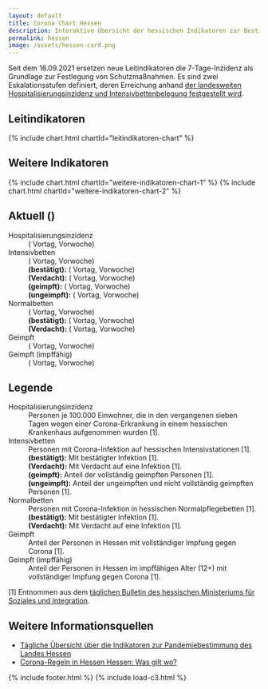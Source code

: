 ```yaml
---
layout: default
title: Corona Chart Hessen
description: Interaktive Übersicht der hessischen Indikatoren zur Bestimmung des Pandemiegeschehens.
permalink: hessen
image: /assets/hessen-card.png
---
```


Seit dem 16.09.2021 ersetzen neue Leitindikatoren die 7-Tage-Inzidenz als Grundlage zur Festlegung von Schutzmaßnahmen.
Es sind zwei Eskalationsstufen definiert, deren Erreichung anhand <a href="https://soziales.hessen.de/gesundheit/corona-in-hessen/hospitalisierungsinzidenz-und-intensivbettenbelegung-ruecken-in-den-mittelpunkt">der landesweiten Hospitalisierungsinzidenz und Intensivbettenbelegung festgestellt wird</a>.

## Leitindikatoren

{% include chart.html chartId="leitindikatoren-chart" %}

## Weitere Indikatoren

{% include chart.html chartId="weitere-indikatoren-chart-1" %}
{% include chart.html chartId="weitere-indikatoren-chart-2" %}

## Aktuell (<span id="current-date"></span>)

<dl>
	<dt>Hospitalisierungsinzidenz</dt>
	<dd><span id="current-hospitalisierungsinzidenz"></span> (<span id="day-change-hospitalisierungsinzidenz"></span> Vortag, <span id="week-change-hospitalisierungsinzidenz"></span> Vorwoche)</dd>
	<dt>Intensivbetten</dt>
	<dd><span id="current-intensivbetten"></span> (<span id="day-change-intensivbetten"></span> Vortag, <span id="week-change-intensivbetten"></span> Vorwoche)<br />
        <b>(bestätigt):</b> <span id="current-intensivbetten-confirmed"></span> (<span id="day-change-intensivbetten-confirmed"></span> Vortag, <span id="week-change-intensivbetten-confirmed"></span> Vorwoche)<br />
        <b>(Verdacht):</b> <span id="current-intensivbetten-suspicion"></span> (<span id="day-change-intensivbetten-suspicion"></span> Vortag, <span id="week-change-intensivbetten-suspicion"></span> Vorwoche)<br />
        <b>(geimpft):</b> <span id="current-intensivbetten-immunized"></span> (<span id="day-change-intensivbetten-immunized"></span> Vortag, <span id="week-change-intensivbetten-immunized"></span> Vorwoche)<br />
        <b>(ungeimpft):</b> <span id="current-intensivbetten-not-immunized"></span> (<span id="day-change-intensivbetten-not-immunized"></span> Vortag, <span id="week-change-intensivbetten-not-immunized"></span> Vorwoche)
    </dd>
	<dt>Normalbetten</dt>
	<dd><span id="current-normalbetten"></span> (<span id="day-change-normalbetten"></span> Vortag, <span id="week-change-normalbetten"></span> Vorwoche)<br />
        <b>(bestätigt):</b> <span id="current-normalbetten-confirmed"></span> (<span id="day-change-normalbetten-confirmed"></span> Vortag, <span id="week-change-normalbetten-confirmed"></span> Vorwoche)<br />
        <b>(Verdacht):</b> <span id="current-normalbetten-suspicion"></span> (<span id="day-change-normalbetten-suspicion"></span> Vortag, <span id="week-change-normalbetten-suspicion"></span> Vorwoche)
    </dd>
	<dt>Geimpft</dt>
	<dd><span id="current-immunized"></span> (<span id="day-change-immunized"></span> Vortag, <span id="week-change-immunized"></span> Vorwoche)</dd>
	<dt>Geimpft (impffähig)</dt>
	<dd><span id="current-immunized-approved"></span> (<span id="day-change-immunized-approved"></span> Vortag, <span id="week-change-immunized-approved"></span> Vorwoche)</dd>
</dl>

## Legende


<dl>
	<dt>Hospitalisierungsinzidenz</dt>
	<dd>Personen je 100.000 Einwohner, die in den vergangenen sieben Tagen wegen einer Corona-Erkrankung in einem hessischen Krankenhaus aufgenommen wurden [1].</dd>
	<dt>Intensivbetten</dt>
	<dd>Personen mit Corona-Infektion auf hessischen Intensivstationen [1].<br />
	    <b>(bestätigt):</b>	Mit bestätigter Infektion [1].<br />
        <b>(Verdacht):</b> Mit Verdacht auf eine Infektion [1].<br />
        <b>(geimpft):</b> Anteil der vollständig geimpften Personen [1].<br />
        <b>(ungeimpft):</b> Anteil der ungeimpften und nicht vollständig geimpften Personen [1].
    </dd>
	<dt>Normalbetten</dt>
	<dd>Personen mit Corona-Infektion in hessischen Normalpflegebetten [1].<br />
	    <b>(bestätigt):</b>	Mit bestätigter Infektion [1].<br />
        <b>(Verdacht):</b> Mit Verdacht auf eine Infektion [1].
    </dd>
    <dt>Geimpft</dt>
    <dd>Anteil der Personen in Hessen mit vollständiger Impfung gegen Corona [1].</dd>
    <dt>Geimpft (impffähig)</dt>
    <dd>Anteil der Personen in Hessen im impffähigen Alter (12+) mit vollständiger Impfung gegen Corona [1].</dd>
</dl>

[1] Entnommen aus dem [täglichen Bulletin des hessischen Ministeriums für Soziales und Integration](https://soziales.hessen.de/gesundheit/corona-in-hessen/taegliche-uebersicht-ueber-die-indikatoren-zur-pandemiebestimmung).

## Weitere Informationsquellen

* [Tägliche Übersicht über die Indikatoren zur Pandemiebestimmung des Landes Hessen](https://soziales.hessen.de/gesundheit/corona-in-hessen/taegliche-uebersicht-ueber-die-indikatoren-zur-pandemiebestimmung)
* [Corona-Regeln in Hessen Hessen: Was gilt wo?](https://soziales.hessen.de/sites/default/files/media/hessen.de_land/corona-regeln_in_hessen1609_final2.pdf)

{% include footer.html %}
{% include load-c3.html %}

<script type="text/javascript">
	const leitindikatorenChart = c3.generate({
	    bindto: '#leitindikatoren-chart',
	    size: {
			height: 400,
	    },
	    data: {
	    	x: 'date',
	    	xFormat: '%d.%m.%Y',
	    	columns: [],
	    	axes: {
	    		'Intensivbetten': 'y2',
	    		'Intensivbetten (bestätigt)': 'y2',
	    		'Intensivbetten (Verdacht)': 'y2',
	    	},
		    types: {
		    	'Intensivbetten (bestätigt)': 'bar',
		    	'Intensivbetten (Verdacht)': 'bar',
		    },
		    colors: {
		    	// https://learnui.design/tools/data-color-picker.html#palette
		    	'Hospitalisierungsinzidenz': '#003f5c',
		    	'Intensivbetten': '#ffa600',
		    	'Intensivbetten (bestätigt)': '#bc5090',
		    	'Intensivbetten (Verdacht)': '#FDA',
			},
            groups: [
                ['Intensivbetten (Verdacht)', 'Intensivbetten (bestätigt)'],
            ],
            order: null,
	    },
	    axis: {
	        x: {
	            type: 'timeseries',
	            tick: {
	                format: '%d.%m.%y',
                    fit: true,
                    culling: {
                        max: window.innerWidth > 500 ? 8 : 5
                    }
	            }
		    },
            y: {
                min: 0,
                max: 16,
                padding: { top: 20, bottom: 0 }
            },
	        y2: {
                min: 0,
                max: 400,
                padding: { top: 20, bottom: 0 },
	            show: true
	        }
   		},
        grid: {
            y: {
                lines: [
                    {value: 8, text: 'Stufe 1', axis: 'y', position: 'start'},
                    {value: 200, text: 'Stufe 1', axis: 'y2', position: 'end'},
                    {value: 15, text: 'Stufe 2', axis: 'y', position: 'start'},
                    {value: 400, text: 'Stufe 2', axis: 'y2', position: 'end'},
                ]
            }
        },
	    subchart: {
	        show: false
	    },
	    tooltip: {
	    	format: {
	    		title: function (d) { return d.toLocaleDateString('de-DE', { weekday: 'long', year: 'numeric', month: 'long', day: 'numeric' }); }
	    	}
	    },
	    zoom: {
	        enabled: true
	    }
	});

	const weitereIndikatorenChart1 = c3.generate({
	    bindto: '#weitere-indikatoren-chart-1',
	    size: {
			height: 300,
	    },
	    data: {
	    	x: 'date',
	    	xFormat: '%d.%m.%Y',
	    	columns: [],
		    types: {
		    	'Normalbetten (bestätigt)': 'bar',
		    	'Normalbetten (Verdacht)': 'bar',
		    },
		    colors: {
		    	// https://learnui.design/tools/data-color-picker.html#palette
		    	'Normalbetten': '#ffa600',
		    	'Normalbetten (bestätigt)': '#bc5090',
		    	'Normalbetten (Verdacht)': '#FDA',
			},
            groups: [
                ['Normalbetten (Verdacht)', 'Normalbetten (bestätigt)'],
            ],
            order: null,
	    },
	    axis: {
	        x: {
	            type: 'timeseries',
	            tick: {
	                format: '%d.%m.%y',
                    fit: true,
                    culling: {
                        max: window.innerWidth > 500 ? 8 : 5
                    }
	            }
		    },
            y: {
                min: 0,
                padding: { top: 20, bottom: 0 }
            },
   		},
	    subchart: {
	        show: false
	    },
	    tooltip: {
	    	format: {
	    		title: function (d) { return d.toLocaleDateString('de-DE', { weekday: 'long', year: 'numeric', month: 'long', day: 'numeric' }); }
	    	}
	    },
	    zoom: {
	        enabled: true
	    }
    });

	const weitereIndikatorenChart2 = c3.generate({
	    bindto: '#weitere-indikatoren-chart-2',
	    size: {
			height: 300,
	    },
	    data: {
	    	x: 'date',
	    	xFormat: '%d.%m.%Y',
	    	columns: [],
		    colors: {
		    	// https://learnui.design/tools/data-color-picker.html#palette
		    	'Geimpft': '#bc5090',
		    	'Geimpft (impffähig)': '#003f5c',
		    	'Intensivbetten (geimpft)': '#ffa600',
		    	'Intensivbetten (ungeimpft)': '#FDA',
			},
		    types: {
		    	'Intensivbetten (geimpft)': 'bar',
		    	'Intensivbetten (ungeimpft)': 'bar',
		    },
            groups: [
                ['Intensivbetten (geimpft)', 'Intensivbetten (ungeimpft)'],
            ],
            order: null,
	    },
	    axis: {
	        x: {
	            type: 'timeseries',
	            tick: {
	                format: '%d.%m.%y',
                    fit: true,
                    culling: {
                        max: window.innerWidth > 500 ? 8 : 5
                    }
	            }
		    },
            y: {
                max: 1,
                min: 0,
	            tick: {
	                format: d3.format(",.0%"),
	            },
                padding: { top: 0, bottom: 0 }
            },
   		},
	    subchart: {
	        show: false
	    },
	    tooltip: {
	    	format: {
	    		title: function (d) { return d.toLocaleDateString('de-DE', { weekday: 'long', year: 'numeric', month: 'long', day: 'numeric' }); },
                value: d3.format(",.1%"),
	    	}
	    },
	    zoom: {
	        enabled: true
	    }
    });

	const request = new XMLHttpRequest();
	request.open('GET', 'data-hmsi.json');
	request.responseType = 'json';
	request.send();
	request.onload = function() {
		// Prepare data
		const data = request.response;
		const date = ['date'].concat(data.map(v => v['date']));
        const hospitalisierung = ['Hospitalisierungsinzidenz'].concat(data.map(v => v['hospitalisierung']));
        const intensivbettenConfirmed = ['Intensivbetten (bestätigt)'].concat(data.map(v => v['intensivbettenConfirmed']));
        const intensivbettenSuspicion = ['Intensivbetten (Verdacht)'].concat(data.map(v => v['intensivbettenSuspicion']));
        const intensivbetten = ['Intensivbetten'].concat(data.map(v => v['intensivbettenConfirmed'] + v['intensivbettenSuspicion']));
        const normalbettenConfirmed = ['Normalbetten (bestätigt)'].concat(data.map(v => v['normalbettenConfirmed']));
        const normalbettenSuspicion = ['Normalbetten (Verdacht)'].concat(data.map(v => v['normalbettenSuspicion']));
        const normalbetten = ['Normalbetten'].concat(data.map(v => v['normalbettenConfirmed'] + v['normalbettenSuspicion']));
        const intensivbettenNotImmunizedRatio = ['Intensivbetten (ungeimpft)'].concat(data.map(v => v['intensivbettenNotImmunizedRatio']));
        const intensivbettenImmunizedRatio = ['Intensivbetten (geimpft)'].concat(data.map(v => v['intensivbettenImmunizedRatio']));
        const immunizedRatio = ['Geimpft'].concat(data.map(v => v['immunizedRatio']));
        const immunizedRatioApproved = ['Geimpft (impffähig)'].concat(data.map(v => v['immunizedRatioApproved']));

		// Print current data
		const currentExploded = date.slice(-1)[0].split('.')
		document.getElementById('current-date').innerText = new Date(currentExploded[2], currentExploded[1]-1, currentExploded[0])
			.toLocaleDateString('de-DE', { weekday: 'long', year: 'numeric', month: 'long', day: 'numeric' });
		function setDataChange(element, current, before, format, invertedPositive) {
			const change = current - before;
			element.innerText = (change < 0 ? '' : '+') + format(change);
			element.classList.add(change <= 0 && invertedPositive || change >= 0 && !invertedPositive ? 'better' : 'worse');
		}
		function setCurrentData(field, data, format, invertedPositive = true) {
            const current = data.slice(-1)[0];
            const dayEarlier = data.slice(-2)[0];
            const weekEarlier = data.slice(-8)[0];
			document.getElementById('current-' + field).innerText = format(current);
			setDataChange(document.getElementById('day-change-' + field), current, dayEarlier, format, invertedPositive);
			setDataChange(document.getElementById('week-change-' + field), current, weekEarlier, format, invertedPositive);
		}
		setCurrentData('hospitalisierungsinzidenz', hospitalisierung, t => Number(t).toFixed(2));
		setCurrentData('intensivbetten', intensivbetten, t => Math.round(t));
		setCurrentData('intensivbetten-confirmed', intensivbettenConfirmed, t => Math.round(t));
		setCurrentData('intensivbetten-suspicion', intensivbettenSuspicion, t => Math.round(t));
		setCurrentData('intensivbetten-immunized', intensivbettenImmunizedRatio, t => Number(t * 100).toFixed(1) + '%', false);
		setCurrentData('intensivbetten-not-immunized', intensivbettenNotImmunizedRatio, t => Number(t * 100).toFixed(1) + '%', false);
		setCurrentData('normalbetten', normalbetten, t => Math.round(t));
		setCurrentData('normalbetten-confirmed', normalbettenConfirmed, t => Math.round(t));
		setCurrentData('normalbetten-suspicion', normalbettenSuspicion, t => Math.round(t));
		setCurrentData('immunized', immunizedRatio, t => Number(t * 100).toFixed(1) + '%', false);
		setCurrentData('immunized-approved', immunizedRatioApproved, t => Number(t * 100).toFixed(1) + '%', false);

		// Draw charts
		leitindikatorenChart.load({
			columns: [date, hospitalisierung, intensivbetten, intensivbettenConfirmed, intensivbettenSuspicion]
		});
		weitereIndikatorenChart1.load({
			columns: [date, normalbetten, normalbettenConfirmed, normalbettenSuspicion]
		});
		weitereIndikatorenChart2.load({
			columns: [date, immunizedRatio, immunizedRatioApproved, intensivbettenImmunizedRatio, intensivbettenNotImmunizedRatio]
		});

        {
            {% include reader.js chartId="leitindikatoren-chart" description="Diagramm des Verlaufs der Leitindikatoren zur Bestimmung des hessischen Pandemiegeschehens" %}
        }
        {
            {% include reader.js chartId="weitere-indikatoren-chart-1" description="Diagramm des Verlaufs weiterer Indikatoren zur Bestimmung des hessischen Pandemiegeschehens (Normalbetten)" %}
        }
        {
            {% include reader.js chartId="weitere-indikatoren-chart-2" description="Diagramm des Verlaufs weiterer Indikatoren zur Bestimmung des hessischen Pandemiegeschehens (Anteil Geimpfte)" %}
        }
	}
</script>
